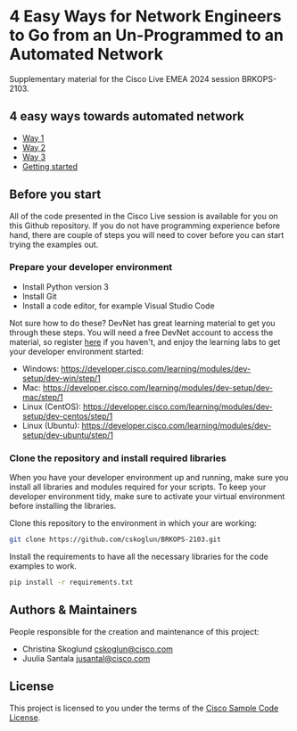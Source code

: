 # 4 Easy Ways for Network Engineers to Go from an Un-Programmed to an Automated Network
Supplementary material for the Cisco Live EMEA 2024 session BRKOPS-2103.

## 4 easy ways towards automated network
* [Way 1](https://github.com/cskoglun/BRKOPS-2103-prep/blob/main/Way1)
* [Way 2](https://github.com/cskoglun/BRKOPS-2103-prep/tree/main/way2)
* [Way 3](https://github.com/cskoglun/BRKOPS-2103-prep/tree/main/way3)
* [Getting started](GetStarted)

## Before you start
All of the code presented in the Cisco Live session is available for you on this Github repository. If you do not have programming experience before hand, there are couple of steps you will need to cover before you can start trying the examples out.

### Prepare your developer environment
- Install Python version 3
- Install Git
- Install a code editor, for example Visual Studio Code

Not sure how to do these? DevNet has great learning material to get you through these steps. You will need a free DevNet account to access the material, so register [here](https://developer.cisco.com/) if you haven't, and enjoy the learning labs to get your developer environment started:

* Windows: https://developer.cisco.com/learning/modules/dev-setup/dev-win/step/1
* Mac: https://developer.cisco.com/learning/modules/dev-setup/dev-mac/step/1
* Linux (CentOS): https://developer.cisco.com/learning/modules/dev-setup/dev-centos/step/1
* Linux (Ubuntu): https://developer.cisco.com/learning/modules/dev-setup/dev-ubuntu/step/1

### Clone the repository and install required libraries
When you have your developer environment up and running, make sure you install all libraries and modules required for your scripts. To keep your developer environment tidy, make sure to activate your virtual environment before installing the libraries.

Clone this repository to the environment in which your are working:
```bash
git clone https://github.com/cskoglun/BRKOPS-2103.git
```

Install the requirements to have all the necessary libraries for the code examples to work.

```bash
pip install -r requirements.txt 
```

## Authors & Maintainers
People responsible for the creation and maintenance of this project:
* Christina Skoglund cskoglun@cisco.com
* Juulia Santala jusantal@cisco.com

## License
This project is licensed to you under the terms of the [Cisco Sample Code License](LICENSE).